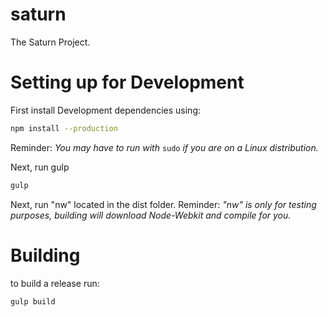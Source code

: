 # saturn
The Saturn Project.
# Setting up for Development
First install Development dependencies using:
```Bash
npm install --production
```
Reminder: *You may have to run with* ```sudo``` *if you are on a Linux distribution.*

Next, run gulp
```Bash
gulp
```
Next, run "nw" located in the dist folder.
Reminder: *"nw" is only for testing purposes, building will download Node-Webkit and compile for you.*

# Building
to build a release run:
```Bash
gulp build
```
